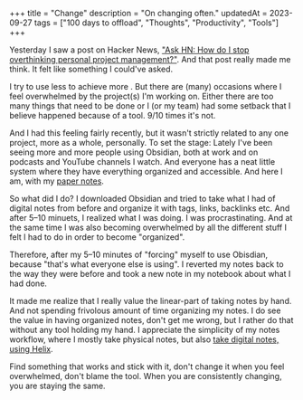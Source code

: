 +++
title = "Change"
description = "On changing often."
updatedAt = 2023-09-27
tags = ["100 days to offload", "Thoughts", "Productivity", "Tools"]
+++

Yesterday I saw a post on Hacker News,
["Ask HN: How do I stop overthinking personal project management?"](https://news.ycombinator.com/item?id=37623086).
And that post really made me think. It felt like something I could've asked.

I try to use less to achieve more . But there are (many) occasions where I feel
overwhelmed by the project(s) I'm working on. Either there are too many things
that need to be done or I (or my team) had some setback that I believe happened
because of a tool. 9/10 times it's not.

And I had this feeling fairly recently, but it wasn't strictly related to any
one project, more as a whole, personally. To set the stage: Lately I've been
seeing more and more people using Obsidian, both at work and on podcasts and
YouTube channels I watch. And everyone has a neat little system where they have
everything organized and accessible. And here I am, with my
[paper notes](/blog/paper-notes).

So what did I do? I downloaded Obsidian and tried to take what I had of digital
notes from before and organize it with tags, links, backlinks etc. And after
5–10 minuets, I realized what I was doing. I was procrastinating. And at the
same time I was also becoming overwhelmed by all the different stuff I felt I
had to do in order to become "organized".

Therefore, after my 5–10 minutes of "forcing" myself to use Obisdian, because
"that's what everyone else is using". I reverted my notes back to the way they
were before and took a new note in my notebook about what I had done.

It made me realize that I really value the linear-part of taking notes by hand.
And not spending frivolous amount of time organizing my notes. I do see the
value in having organized notes, don't get me wrong, but I rather do that
without any tool holding my hand. I appreciate the simplicity of my notes
workflow, where I mostly take physical notes, but also
[take digital notes, using Helix](/blog/helix-as-a-notes-tool).

Find something that works and stick with it, don't change it when you feel
overwhelmed, don't blame the tool. When you are consistently changing, you are
staying the same.
